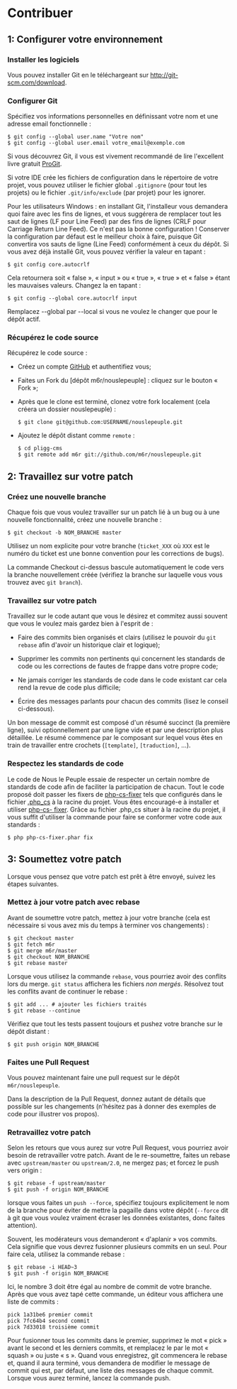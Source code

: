 Contribuer
==========

1: Configurer votre environnement
---------------------------------

### Installer les logiciels

Vous pouvez installer Git en le téléchargeant sur http://git-scm.com/download.

### Configurer Git

Spécifiez vos informations personnelles en définissant votre nom et une adresse
email fonctionnelle :

    $ git config --global user.name "Votre nom"
    $ git config --global user.email votre_email@exemple.com

Si vous découvrez Git, il vous est vivement recommandé de lire l'excellent livre
gratuit [ProGit].

Si votre IDE crée les fichiers de configuration dans le répertoire de votre
projet, vous pouvez utiliser le fichier global ``.gitignore`` (pour tout les
projets) ou le fichier ``.git/info/exclude`` (par projet) pour les ignorer.

Pour les utilisateurs Windows : en installant Git, l'installeur vous demandera quoi faire avec les fins de lignes, et vous suggérera de remplacer tout les saut de lignes (LF pour Line Feed) par des fins de lignes (CRLF pour Carriage Return Line Feed). Ce n'est pas la bonne configuration ! Conserver la configuration par défaut est le meilleur choix à faire, puisque Git convertira vos sauts de ligne (Line Feed) conformément à ceux du dépôt. Si vous avez déjà installé Git, vous pouvez vérifier la valeur en tapant :

    $ git config core.autocrlf

Cela retournera soit « false », « input » ou « true », « true » et « false » étant les mauvaises valeurs. Changez la en tapant :

    $ git config --global core.autocrlf input

Remplacez --global par --local si vous ne voulez le changer que pour le dépôt actif.

### Récupérez le code source


Récupérez le code source :

* Créez un compte [GitHub] et authentifiez vous;

* Faites un Fork du [dépôt m6r/nouslepeuple] : cliquez sur le bouton « Fork »;

* Après que le clone est terminé, clonez votre fork
  localement (cela créera un dossier nouslepeuple) :

      $ git clone git@github.com:USERNAME/nouslepeuple.git

* Ajoutez le dépôt distant comme ``remote`` :
  ```
  $ cd pligg-cms
  $ git remote add m6r git://github.com/m6r/nouslepeuple.git
  ```

2: Travaillez sur votre patch
-----------------------------

### Créez une nouvelle branche

Chaque fois que vous voulez travailler sur un patch lié à un bug ou à une nouvelle
fonctionnalité, créez une nouvelle branche :

    $ git checkout -b NOM_BRANCHE master

Utilisez un nom explicite pour votre branche (`ticket_XXX` où `XXX` est le numéro
du ticket est une bonne convention pour les corrections de bugs).

La commande Checkout ci-dessus bascule automatiquement le code vers la branche
nouvellement créée (vérifiez la branche sur laquelle vous vous trouvez avec `git branch`).

### Travaillez sur votre patch

Travaillez sur le code autant que vous le désirez et commitez aussi souvent que
vous le voulez mais gardez bien à l'esprit de :

* Faire des commits bien organisés et clairs (utilisez le pouvoir du `git rebase` afin d'avoir un
  historique clair et logique);

* Supprimer les commits non pertinents qui concernent les standards de code ou les
  corrections de fautes de frappe dans votre propre code;

* Ne jamais corriger les standards de code dans le code existant car cela rend la
  revue de code plus difficile;

* Écrire des messages parlants pour chacun des commits (lisez le conseil ci-dessous).

Un bon message de commit est composé d'un résumé succinct (la première ligne),
suivi optionnellement par une ligne vide et par une description plus détaillée. 
Le résumé commence par le composant sur lequel vous êtes en train de
travailler entre crochets (``[template]``, ``[traduction]``,
...).

### Respectez les standards de code

Le code de Nous le Peuple essaie de respecter un certain nombre de standards de
code afin de faciliter la participation de chacun. Tout le code proposé doit
passer les fixers de [php-cs-fixer](http://cs.sensiolabs.org/) tels que
configurés dans le fichier
[.php_cs](https://github.com/m6r/nouslepeuple/blob/master/.php_cs) à la racine
du projet. Vous êtes encouragé-e à installer et utiliser [php-cs-
fixer](http://cs.sensiolabs.org/). Grâce au fichier .php_cs situer à la racine
du projet, il vous suffit d'utiliser la commande pour faire se conformer votre
code aux standards :

    $ php php-cs-fixer.phar fix

3: Soumettez votre patch
------------------------

Lorsque vous pensez que votre patch est prêt à être envoyé, suivez les étapes
suivantes.

### Mettez à jour votre patch avec rebase

Avant de soumettre votre patch, mettez à jour votre branche (cela est
nécessaire si vous avez mis du temps à terminer vos changements) :

    $ git checkout master
    $ git fetch m6r
    $ git merge m6r/master
    $ git checkout NOM_BRANCHE
    $ git rebase master

Lorsque vous utilisez la commande ``rebase``, vous pourriez avoir des conflits
lors du merge. ``git status`` affichera les fichiers *non mergés*. Résolvez tout
les conflits avant de continuer le rebase :

    $ git add ... # ajouter les fichiers traités
    $ git rebase --continue

Vérifiez que tout les tests passent toujours et pushez votre branche
sur le dépôt distant :

    $ git push origin NOM_BRANCHE

### Faites une Pull Request

Vous pouvez maintenant faire une pull request sur le dépôt ``m6r/nouslepeuple``.

Dans la description de la Pull Request, donnez autant de détails que possible sur
les changements (n'hésitez pas à donner des exemples de code pour illustrer vos
propos). 

### Retravaillez votre patch

Selon les retours que vous aurez sur votre Pull Request, vous pourriez avoir
besoin de retravailler votre patch. Avant de le re-soumettre, faites un rebase
avec ``upstream/master`` ou ``upstream/2.0``, ne mergez pas; et forcez le push
vers origin :

    $ git rebase -f upstream/master
    $ git push -f origin NOM_BRANCHE

lorsque vous faites un ``push --force``, spécifiez toujours explicitement le
nom de la branche pour éviter de mettre la pagaille dans votre dépôt (``--force``
dit à git que vous voulez vraiment écraser les données existantes, donc faites attention).

Souvent, les modérateurs vous demanderont « d'aplanir » vos commits. Cela signifie que vous
devrez fusionner plusieurs commits en un seul. Pour faire cela, utilisez la commande rebase :

    $ git rebase -i HEAD~3
    $ git push -f origin NOM_BRANCHE

Ici, le nombre 3 doit être égal au nombre de commit de votre branche. Après que
vous avez tapé cette commande, un éditeur vous affichera une liste de commits :

    pick 1a31be6 premier commit
    pick 7fc64b4 second commit
    pick 7d33018 troisième commit

Pour fusionner tous les commits dans le premier, supprimez le mot « pick »
avant le second et les derniers commits, et remplacez le par le mot « squash »
ou juste « s ». Quand vous enregistrez, git commencera le rebase et, quand il aura
terminé, vous demandera de modifier le message de commit qui est, par défaut, une
liste des messages de chaque commit. Lorsque vous aurez terminé, lancez la commande push.

[ProGit]:                                       http://git-scm.com/book
[GitHub]:                                       https://github.com/signup/free
[documentation Github]:              https://help.github.com/articles/ignoring-files
[dépôt m6r/pligg-cms]: https://github.com/m6r/pligg-cms
